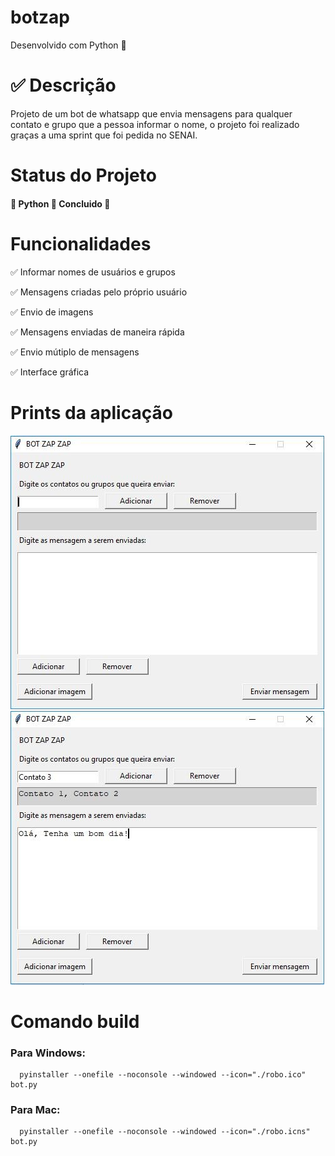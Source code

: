 # botzap

Desenvolvido com Python 🚀

✅ Descrição
===========

Projeto de um bot de whatsapp que envia mensagens para qualquer contato e grupo que a pessoa informar o nome, o projeto foi realizado graças a uma sprint que foi pedida no SENAI.

Status do Projeto
=================

#### 🚧 Python 🚀 Concluido 🚧

Funcionalidades
===============

✅ Informar nomes de usuários e grupos

✅ Mensagens criadas pelo próprio usuário

✅ Envio de imagens

✅ Mensagens enviadas de maneira rápida

✅ Envio mútiplo de mensagens

✅ Interface gráfica


Prints da aplicação
=======

![Prints](assets/bot1.jpg)
![Prints](assets/bot2.jpg)

# Comando build

### Para Windows:
```
  pyinstaller --onefile --noconsole --windowed --icon="./robo.ico" bot.py
```

### Para Mac:
```
  pyinstaller --onefile --noconsole --windowed --icon="./robo.icns" bot.py
```